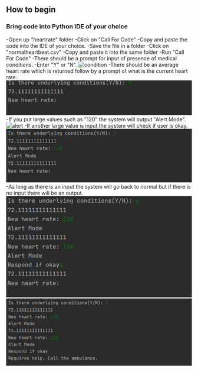 ## How to begin

### Bring code into Python IDE of your choice

-Open up "heartrate" folder
-Click on "Call For Code"
-Copy and paste the code into the IDE of your choice.
-Save the file in a folder
-Click on "normalheartbeat.csv"
-Copy and paste it into the same folder
-Run "Call For Code"
-There should be a prompt for input of presence of medical conditions.
-Enter "Y" or "N".
![condition](image/condition)
-There should be an average heart rate which is returned follow by a prompt of what is the current heart rate.
![heart](image/heartresult.png)
-If you put large values such as "120" the system will output "Alert Mode".
![alert](image/alert)
-If another large value is input the system will check if user is okay.
![respond](image/respond.png)
-As long as there is an input the system will go back to normal but if there is no input there will be an output.
![problem1](image/problem1.png)
![problem2](image/problem2.png)
